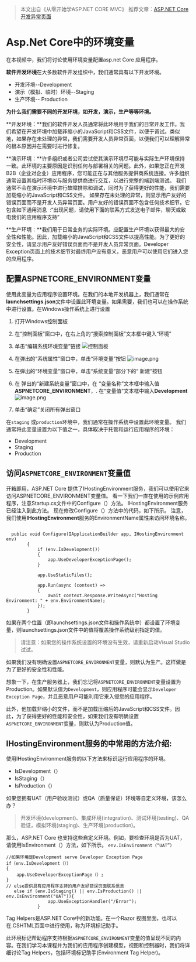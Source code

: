 >  本文出自《从零开始学ASP.NET CORE MVC》
> 推荐文章：[ASP.NET Core开发异常页面](https://www.52abp.com/wiki/mvc/0.1.4/13.DeveloperException)

# Asp.Net Core中的环境变量
在本视频中，我们将讨论使用环境变量配置asp.net Core 应用程序。

**软件开发环境**在大多数软件开发组织中，我们通常具有以下开发环境。

*   开发环境--Development
*   演示（模拟、临时）环境--Staging
*   生产环境-- Production

**为什么我们需要不同的开发环境，如开发，演示，生产等等环境。** 

**开发环境：**我们的软件开发人员通常将此环境用于我们的日常开发工作。我们希望在开发环境中加载非缩小的JavaScript和CSS文件，以便于调试。类似地，如果存在未处理的异常，我们需要开发人员异常页面，以便我们可以理解异常的根本原因并在需要时进行修复。 

**演示环境：**许多组织或者公司尝试使其演示环境尽可能与实际生产环境保持一致。此环境的主要原因是识别任何与部署相关的问题。此外，如果您正在开发B2B（企业对企业）应用程序，您可能正在与其他服务提供商系统连接。许多组织通常设置其临时环境以与服务提供商进行交互，以进行完整的端到端测试。
我们通常不会在演示环境中进行故障排除和调试，同时为了获得更好的性能，我们需要加载缩小的JavaScript和CSS文件。
如果存在未处理的异常，则显示用户友好的错误页面而不是开发人员异常页面。用户友好的错误页面不包含任何技术细节。它包含如下通用消息  :“出现问题，请使用下面的联系方式发送电子邮件，聊天或致电我们的应用程序支持” 

**生产环境：**我们用于日常业务的实际环境。应配置生产环境以获得最大的安全性和性能。因此，加载缩小的JavaScript和CSS文件以提高性能。为了更好的安全性，请显示用户友好错误页面而不是开发人员异常页面。Developer Exception页面上的技术细节对最终用户没有意义，恶意用户可以使用它们进入您的应用程序。 

## **配置ASPNETCORE_ENVIRONMENT变量**

使用此变量为应用程序设置环境。在我们的本地开发机器上，我们通常在**launchsettings.json**文件中设置此环境变量。如果需要，我们也可以在操作系统中进行设置。在Windows操作系统上进行设置

1.  打开Windows控制面板
2. 在“控制面板”窗口中，在右上角的“搜索控制面板”文本框中键入“环境”
3. 单击“编辑系统环境变量”链接 
![控制面板](https://upload-images.jianshu.io/upload_images/1979022-0b19c91d8c5af70a.png?imageMogr2/auto-orient/strip%7CimageView2/2/w/1240)

4. 在弹出的“系统属性”窗口中，单击“环境变量”按钮 
![image.png](https://upload-images.jianshu.io/upload_images/1979022-63eb03b8d48290fa.png?imageMogr2/auto-orient/strip%7CimageView2/2/w/1240)

5. 在弹出的“环境变量”窗口中，单击“系统变量”部分下的“ 新建”按钮
6. 在 弹出的“新建系统变量”窗口中，在 “变量名称”文本框中输入值**ASPNETCORE_ENVIRONMENT**，. 在“变量值”文本框中输入**Development**
![image.png](https://upload-images.jianshu.io/upload_images/1979022-a472fefae729b79b.png?imageMogr2/auto-orient/strip%7CimageView2/2/w/1240)

6. 单击“确定”关闭所有弹出窗口

在``staging`` 或``production``环境中，我们通常在操作系统中设置此环境变量。 
我们通常将此变量设置为以下值之一，具体取决于托管和运行应用程序的环境： 

- Development
- Staging
- Production 
 
## 访问``ASPNETCORE_ENVIRONMENT``变量值 

开箱即用，ASP.NET Core 提供了IHostingEnvironment服务，我们可以使用它来访问ASPNETCORE_ENVIRONMENT变量值。
看一下我们一直在使用的示例应用程序，注意Startup.cs文件中的Configure（）方法。
IHostingEnvironment服务已经注入到此方法。
现在修改Configure（）方法中的代码，如下所示。
注意，我们使用**IHostingEnvironment**服务的EnvironmentName属性来访问环境名称。
```

  public void Configure(IApplicationBuilder app, IHostingEnvironment env)
        {
            if (env.IsDevelopment())
            {
                app.UseDeveloperExceptionPage();
            }

            app.UseStaticFiles();

            app.Run(async (context) =>
            {
                await context.Response.WriteAsync("Hosting Environment: " + env.EnvironmentName);
            });
        }
```


如果在两个位置（即launchsettings.json文件和操作系统中）都设置了环境变量，则launchsettings.json文件中的值将覆盖操作系统级别指定的值。


> 请注意：如果您的操作系统设置的环境没有生效，请重新启动Visual Studio 试试。

如果我们没有明确设置``ASPNETCORE_ENVIRONMENT``变量，则默认为生产。这样做是为了更好的安全性和性能。  

想象一下，在生产服务器上，我们忘记将``ASPNETCORE_ENVIRONMENT``变量设置为Production。如果默认值为``Development``，则应用程序可能会显示``Developer Exception Page``，并且恶意用户可能利用它来入侵您的应用程序。  

此外，他加载非缩小的文件，而不是加载压缩后的JavaScript和CSS文件。因此，为了获得更好的性能和安全性，如果我们没有明确设置``ASPNETCORE_ENVIRONMENT``变量，则默认为Production值。 

## IHostingEnvironment服务的中常用的方法介绍:

使用IHostingEnvironment服务的以下方法来标识运行应用程序的环境。
 - IsDevelopment（）
- IsStaging（）
- IsProduction（）



如果您拥有UAT（用户验收测试）或QA（质量保证）环境等自定义环境，该怎么办？
> 开发环境(development)、集成环境(integration)、测试环境(testing)、QA验证，模拟环境(staging)、生产环境(production)。

那么，ASP.NET Core 也支持这些自定义环境。例如，要检查环境是否为UAT，请使用IsEnvironment（）方法，如下所示。 
``
env.IsEnvironment（“UAT”） ``

```
//如果环境是Development serve Developer Exception Page 
if（env.IsDevelopment（））
{ 
    app.UseDeveloperExceptionPage（）; 
} 
// else提供具有应用程序支持的用户友好错误页面联系信息
   else if (env.IsStaging() || env.IsProduction() || env.IsEnvironment("UAT")){
                app.UseExceptionHandler("/Error");
            } 
```

Tag Helpers是ASP.NET Core中的新功能。在一个Razor 视图里面，也可以在.CSHTML页面中进行使用，称为环境标记助手。

此环境标记帮助程序支持根据``ASPNETCORE_ENVIRONMENT``变量的值呈现不同的内容。在我们学习本课程并为我们的应用程序创建模型，视图和控制器时，我们将详细讨论Tag Helpers，包括环境标记助手(Environment Tag Helper)。 









